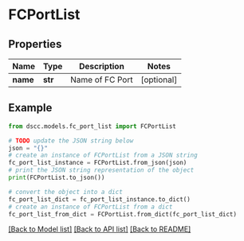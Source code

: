 # FCPortList


## Properties

Name | Type | Description | Notes
------------ | ------------- | ------------- | -------------
**name** | **str** | Name of FC Port | [optional] 

## Example

```python
from dscc.models.fc_port_list import FCPortList

# TODO update the JSON string below
json = "{}"
# create an instance of FCPortList from a JSON string
fc_port_list_instance = FCPortList.from_json(json)
# print the JSON string representation of the object
print(FCPortList.to_json())

# convert the object into a dict
fc_port_list_dict = fc_port_list_instance.to_dict()
# create an instance of FCPortList from a dict
fc_port_list_from_dict = FCPortList.from_dict(fc_port_list_dict)
```
[[Back to Model list]](../README.md#documentation-for-models) [[Back to API list]](../README.md#documentation-for-api-endpoints) [[Back to README]](../README.md)


